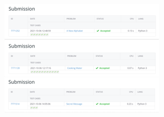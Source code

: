 ![Alt text](ANewAlphabet.png?raw=true "Title")
![Alt text](CookingWater.png?raw=true "Title")
![Alt text](SecretMessage.png?raw=true "Title")
